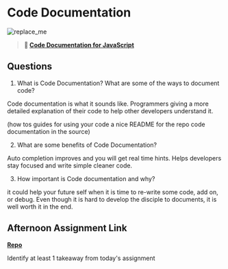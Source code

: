 # Code Documentation

![replace_me](https://codeworks.blob.core.windows.net/public/assets/img/illustrations/placeholder.svg)

> **📖 [Code Documentation for JavaScript](https://codeworksacademy.com/fs-student-guide/resources/wk7/02-JSDocs)**

## Questions

1. What is Code Documentation? What are some of the ways to document code?

Code documentation is what it sounds like. Programmers giving a more detailed explanation of their code to help other developers understand it.

(how tos guides for using your code
a nice README for the repo
code documentation in the source)


2. What are some benefits of Code Documentation?

Auto completion improves and you will get real time hints. Helps developers stay focused and write simple cleaner code.

3. How important is Code documentation and why?

it could help your future self when it is time to re-write some code, add on, or debug. Even though it is hard to develop the disciple to documents, it is well worth it in the end.

## Afternoon Assignment Link

**[Repo](https://github.com/Curtis-Pollard-II/<ASSIGNMENT_REPO>)**

Identify at least 1 takeaway from today's assignment
